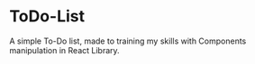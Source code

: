 # ToDo-List
A simple To-Do list, made to training my skills with Components manipulation in React Library. 
